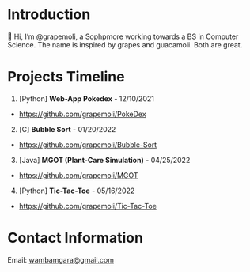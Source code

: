 # Introduction
👋 Hi, I’m @grapemoli, a Sophpmore working towards a BS in Computer Science. The name is inspired by grapes and guacamoli. Both are great.

# Projects Timeline
1. [Python] **Web-App Pokedex** - 12/10/2021
  - https://github.com/grapemoli/PokeDex
2. [C] **Bubble Sort** - 01/20/2022
  - https://github.com/grapemoli/Bubble-Sort
3. [Java] **MGOT (Plant-Care Simulation)** - 04/25/2022
  - https://github.com/grapemoli/MGOT
4. [Python] **Tic-Tac-Toe** - 05/16/2022
  - https://github.com/grapemoli/Tic-Tac-Toe

# Contact Information
Email: wambamgara@gmail.com
